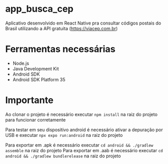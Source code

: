 # app_busca_cep
Aplicativo desenvolvido em React Native pra consultar códigos postais do Brasil utilizando a API gratuita (https://viacep.com.br)

# Ferramentas necessárias
- Node.js
- Java Development Kit
- Android SDK
- Android SDK Platform 35

# Importante
Ao clonar o projeto é necessário executar ```npm install``` na raiz do projeto para funcionar corretamente

Para testar em seu dispositivo android é necessário ativar a depuração por USB e executar ```npx expo run:android``` na raiz do projeto

Para exportar em .apk é necessário executar ```cd android && ./gradlew assemble``` na raiz do projeto
Para exportar em .aab é necessário executar ```cd android && ./gradlew bundlerelease``` na raiz do projeto
